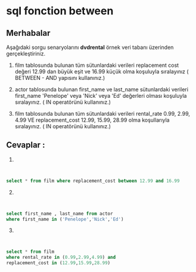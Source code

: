 # sql fonction between

## Merhabalar

Aşağıdaki sorgu senaryolarını **dvdrental** örnek veri tabanı üzerinden gerçekleştiriniz.


1. film tablosunda bulunan tüm sütunlardaki verileri replacement cost değeri 12.99 dan büyük eşit ve 16.99 küçük olma koşuluyla sıralayınız ( BETWEEN - AND yapısını kullanınız.)


2. actor tablosunda bulunan first_name ve last_name sütunlardaki verileri first_name 'Penelope' veya 'Nick' veya 'Ed' değerleri olması koşuluyla sıralayınız. ( IN operatörünü kullanınız.)


3. film tablosunda bulunan tüm sütunlardaki verileri rental_rate 0.99, 2.99, 4.99 VE replacement_cost 12.99, 15.99, 28.99 olma koşullarıyla sıralayınız. ( IN operatörünü kullanınız.)


## Cevaplar : 

1. 

```sql


select * from film where replacement_cost between 12.99 and 16.99


```

2. 

```sql


select first_name , last_name from actor 
where first_name in ('Penelope','Nick','Ed')


```

3. 

```sql


select * from film 
where rental_rate in (0.99,2.99,4.99) and 
replacement_cost in (12.99,15.99,28.99)


```
